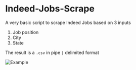 # Indeed-Jobs-Scrape
A very basic script to scrape Indeed Jobs based on 3 inputs
1. Job position
2. City
3. State

The result is a `.csv` in pipe `|` delimited format

![Example](https://i.imgur.com/0LhIqH2.png)
